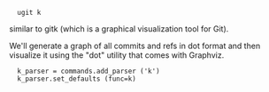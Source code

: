 ```
  ugit k
```
similar to gitk (which is a graphical visualization tool for Git).

We'll generate a graph of all commits and refs in dot format and then visualize it using the "dot" utility that comes with Graphviz.



```
  k_parser = commands.add_parser ('k')
  k_parser.set_defaults (func=k)
```
